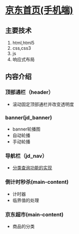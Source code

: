 # [京东首页(手机端)](https://kingziqiang.github.io/jd_index/index.html)
## 主要技术
1. html,html5
2. css,css3
3. js
4. 响应式布局
## 内容介绍
### 顶部通栏（header）
- 滚动固定顶部通栏并改变透明度
### banner(jd_banner)
- banner轮播图
- 自动轮播
- 手动轮播
### 导航栏（jd_nav）
- [分类查询功能的实现](https://kingziqiang.github.io/jd_index/list.html)
### 倒计时秒杀(main-content)
- 计时器
- 临界值的处理
### 京东超市(main-content)
 - 商品的分类
 
